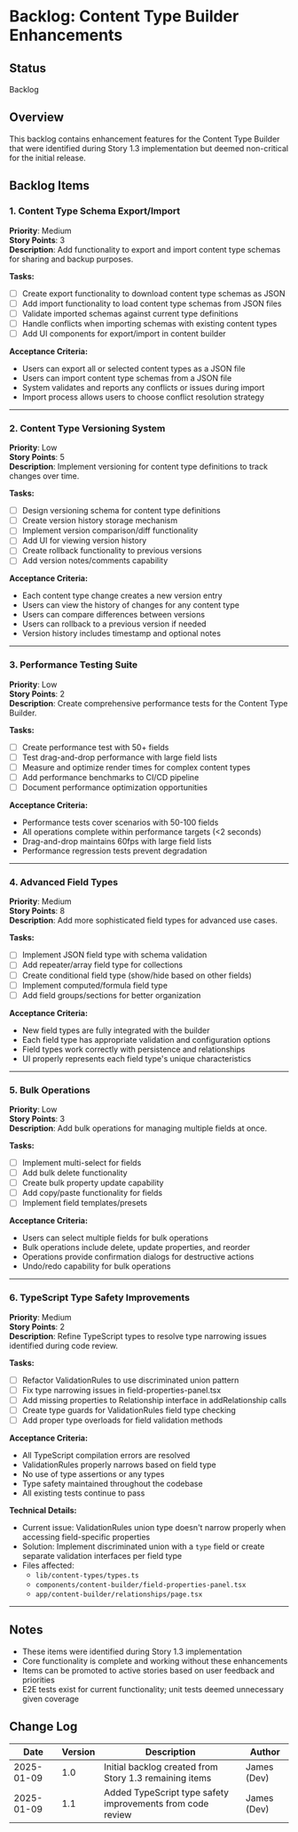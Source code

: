 # Backlog: Content Type Builder Enhancements

## Status
Backlog

## Overview
This backlog contains enhancement features for the Content Type Builder that were identified during Story 1.3 implementation but deemed non-critical for the initial release.

## Backlog Items

### 1. Content Type Schema Export/Import
**Priority**: Medium  
**Story Points**: 3  
**Description**: Add functionality to export and import content type schemas for sharing and backup purposes.

**Tasks:**
- [ ] Create export functionality to download content type schemas as JSON
- [ ] Add import functionality to load content type schemas from JSON files
- [ ] Validate imported schemas against current type definitions
- [ ] Handle conflicts when importing schemas with existing content types
- [ ] Add UI components for export/import in content builder

**Acceptance Criteria:**
- Users can export all or selected content types as a JSON file
- Users can import content type schemas from a JSON file
- System validates and reports any conflicts or issues during import
- Import process allows users to choose conflict resolution strategy

---

### 2. Content Type Versioning System
**Priority**: Low  
**Story Points**: 5  
**Description**: Implement versioning for content type definitions to track changes over time.

**Tasks:**
- [ ] Design versioning schema for content type definitions
- [ ] Create version history storage mechanism
- [ ] Implement version comparison/diff functionality
- [ ] Add UI for viewing version history
- [ ] Create rollback functionality to previous versions
- [ ] Add version notes/comments capability

**Acceptance Criteria:**
- Each content type change creates a new version entry
- Users can view the history of changes for any content type
- Users can compare differences between versions
- Users can rollback to a previous version if needed
- Version history includes timestamp and optional notes

---

### 3. Performance Testing Suite
**Priority**: Low  
**Story Points**: 2  
**Description**: Create comprehensive performance tests for the Content Type Builder.

**Tasks:**
- [ ] Create performance test with 50+ fields
- [ ] Test drag-and-drop performance with large field lists
- [ ] Measure and optimize render times for complex content types
- [ ] Add performance benchmarks to CI/CD pipeline
- [ ] Document performance optimization opportunities

**Acceptance Criteria:**
- Performance tests cover scenarios with 50-100 fields
- All operations complete within performance targets (<2 seconds)
- Drag-and-drop maintains 60fps with large field lists
- Performance regression tests prevent degradation

---

### 4. Advanced Field Types
**Priority**: Medium  
**Story Points**: 8  
**Description**: Add more sophisticated field types for advanced use cases.

**Tasks:**
- [ ] Implement JSON field type with schema validation
- [ ] Add repeater/array field type for collections
- [ ] Create conditional field type (show/hide based on other fields)
- [ ] Implement computed/formula field type
- [ ] Add field groups/sections for better organization

**Acceptance Criteria:**
- New field types are fully integrated with the builder
- Each field type has appropriate validation and configuration options
- Field types work correctly with persistence and relationships
- UI properly represents each field type's unique characteristics

---

### 5. Bulk Operations
**Priority**: Low  
**Story Points**: 3  
**Description**: Add bulk operations for managing multiple fields at once.

**Tasks:**
- [ ] Implement multi-select for fields
- [ ] Add bulk delete functionality
- [ ] Create bulk property update capability
- [ ] Add copy/paste functionality for fields
- [ ] Implement field templates/presets

**Acceptance Criteria:**
- Users can select multiple fields for bulk operations
- Bulk operations include delete, update properties, and reorder
- Operations provide confirmation dialogs for destructive actions
- Undo/redo capability for bulk operations

---

### 6. TypeScript Type Safety Improvements
**Priority**: Medium  
**Story Points**: 2  
**Description**: Refine TypeScript types to resolve type narrowing issues identified during code review.

**Tasks:**
- [ ] Refactor ValidationRules to use discriminated union pattern
- [ ] Fix type narrowing issues in field-properties-panel.tsx
- [ ] Add missing properties to Relationship interface in addRelationship calls
- [ ] Create type guards for ValidationRules field type checking
- [ ] Add proper type overloads for field validation methods

**Acceptance Criteria:**
- All TypeScript compilation errors are resolved
- ValidationRules properly narrows based on field type
- No use of type assertions or any types
- Type safety maintained throughout the codebase
- All existing tests continue to pass

**Technical Details:**
- Current issue: ValidationRules union type doesn't narrow properly when accessing field-specific properties
- Solution: Implement discriminated union with a `type` field or create separate validation interfaces per field type
- Files affected: 
  - `lib/content-types/types.ts`
  - `components/content-builder/field-properties-panel.tsx`
  - `app/content-builder/relationships/page.tsx`

---

## Notes
- These items were identified during Story 1.3 implementation
- Core functionality is complete and working without these enhancements
- Items can be promoted to active stories based on user feedback and priorities
- E2E tests exist for current functionality; unit tests deemed unnecessary given coverage

## Change Log
| Date | Version | Description | Author |
|------|---------|-------------|--------|
| 2025-01-09 | 1.0 | Initial backlog created from Story 1.3 remaining items | James (Dev) |
| 2025-01-09 | 1.1 | Added TypeScript type safety improvements from code review | James (Dev) |